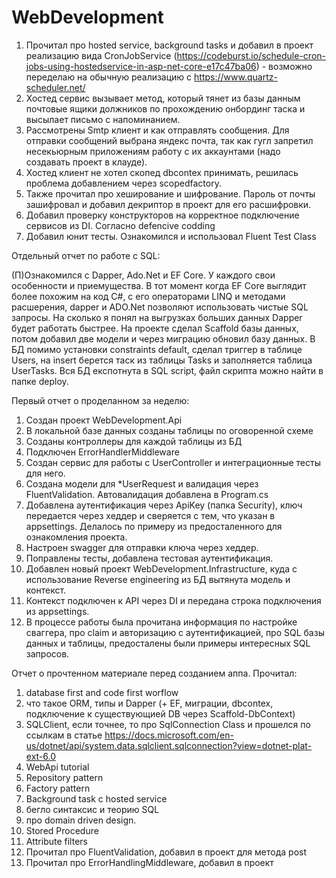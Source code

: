 # WebDevelopment

1. Прочитал про hosted service, background tasks и добавил в проект реализацию вида CronJobService (https://codeburst.io/schedule-cron-jobs-using-hostedservice-in-asp-net-core-e17c47ba06) - возможно переделаю на обычную реализацию с https://www.quartz-scheduler.net/
2. Хостед сервис вызывает метод, который тянет из базы данным почтовые ящики должников по прохождению онбординг таска и высылает письмо с напоминанием. 
3. Рассмотрены Smtp клиент и как отправлять сообщения. Для отправки сообщений выбрана яндекс почта, так как гугл запретил несекьюрным приложениям работу с их аккаунтами (надо создавать проект в клауде).
4. Хостед клиент не хотел скопед dbcontex принимать, решилась проблема добавлением через scopedfactory. 
5. Также прочитал про хеширование и шифрование. Пароль от почты зашифровал и добавил декриптор в проект для его расшифровки.
6. Добавил проверку конструкторов на корректное подключение сервисов из DI. Согласно defencive codding
7. Добавил юнит тесты. Ознакомился и использовал Fluent Test Class 



Отдельный отчет по работе с SQL:

(П)Ознакомился с Dapper, Ado.Net и EF Core. У каждого свои особенности и приемущества. 
В тот момент когда EF Core выглядит более похожим на код C#, с его операторами LINQ и методами расшерения, dapper и ADO.Net позволяют использовать чистые SQL запросы. 
На сколько я понял на выгрузках больших данных Dapper будет работать быстрее. 
На проекте сделал Scaffold базы данных, потом добавил две модели и через миграцию обновил базу данных. 
В БД помимо установки constraints default, сделал триггер в таблице Users, на insert берется таск из таблицы Tasks и заполняется таблица UserTasks.
Вся БД експотнута в SQL script, файл скрипта можно найти в папке deploy.

Первый отчет о проделанном за неделю:
1. Создан проект WebDevelopment.Api
2. В локальной базе данных созданы таблицы по оговоренной схеме
3. Созданы контроллеры для каждой таблицы из БД
4. Подключен ErrorHandlerMiddleware
5. Создан сервис для работы с UserController и интеграционные тесты для него.
6. Создана модели для *UserRequest и валидация через FluentValidation. Автовалидация добавлена в Program.cs
7. Добавлена аутентификация через ApiKey (папка Security), ключ передается через хеддер и сверяется с тем, что указан в appsettings. Делалось по примеру из предосталенного для ознакомления проекта.
8. Настроен swagger для отправки ключа через хеддер.
9. Поправлены тесты, добавлена тестовая аутентификация.
10. Добавлен новый проект WebDevelopment.Infrastructure, куда с использование Reverse engineering из БД вытянута модель и контекст.
11. Контекст подключен к API через DI и передана строка подключения из appsettings. 
12. В процессе работы была прочитана информация по настройке сваггера, про claim и авторизацию с аутентификацией, про SQL базы данных и таблицы, предосталены были примеры интересных SQL запросов.  

Отчет о прочтенном материале перед созданием аппа.
Прочитал:
1. database first and code first worflow
2. что такое ORM, типы и Dapper (+ EF, миграции, dbcontex, подключение к существующией DB через Scaffold-DbContext)
3. SQLClient, если точнее, то про SqlConnection Class и прошелся по ссылкам в статье https://docs.microsoft.com/en-us/dotnet/api/system.data.sqlclient.sqlconnection?view=dotnet-plat-ext-6.0
4. WebApi tutorial 
5. Repository pattern
6. Factory pattern
7. Background task с hosted service
8. бегло синтаксис и теорию SQL 
9. про domain driven design.
10. Stored Procedure
11. Attribute filters
12. Прочитал про FluentValidation, добавил в проект для метода post
13. Прочитал про ErrorHandlingMiddleware, добавил в проект
